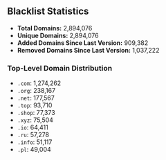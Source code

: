 ## Blacklist Statistics

- **Total Domains:** 2,894,076
- **Unique Domains:** 2,894,076
- **Added Domains Since Last Version:** 909,382
- **Removed Domains Since Last Version:** 1,037,222

### Top-Level Domain Distribution

-  `.com`: 1,274,262
-  `.org`: 238,167
-  `.net`: 177,567
-  `.top`: 93,710
-  `.shop`: 77,373
-  `.xyz`: 75,504
-  `.io`: 64,411
-  `.ru`: 57,278
-  `.info`: 51,117
-  `.pl`: 49,004
